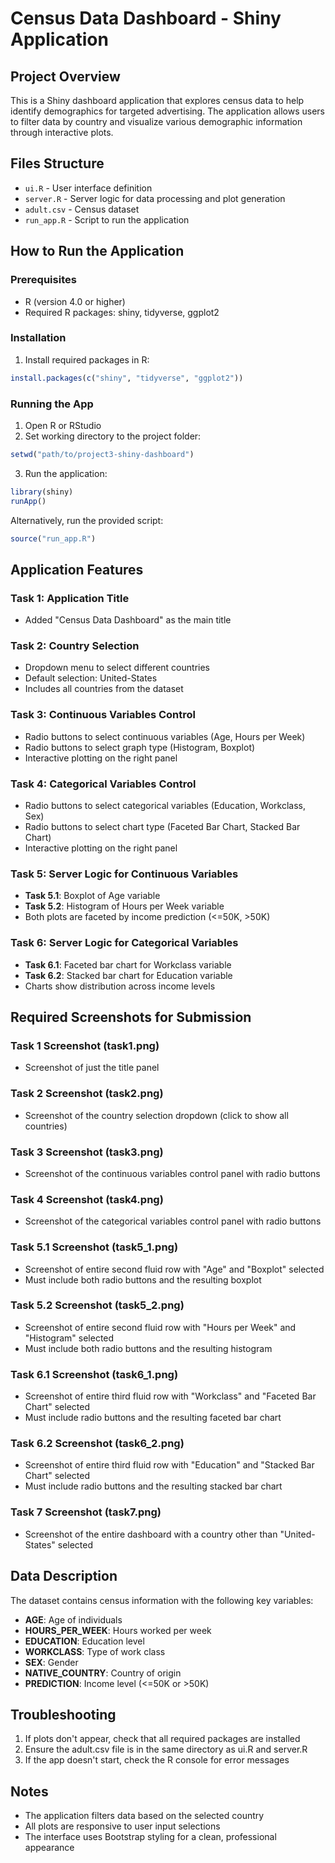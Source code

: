 # Census Data Dashboard - Shiny Application

## Project Overview
This is a Shiny dashboard application that explores census data to help identify demographics for targeted advertising. The application allows users to filter data by country and visualize various demographic information through interactive plots.

## Files Structure
- `ui.R` - User interface definition
- `server.R` - Server logic for data processing and plot generation
- `adult.csv` - Census dataset
- `run_app.R` - Script to run the application

## How to Run the Application

### Prerequisites
- R (version 4.0 or higher)
- Required R packages: shiny, tidyverse, ggplot2

### Installation
1. Install required packages in R:
```r
install.packages(c("shiny", "tidyverse", "ggplot2"))
```

### Running the App
1. Open R or RStudio
2. Set working directory to the project folder:
```r
setwd("path/to/project3-shiny-dashboard")
```
3. Run the application:
```r
library(shiny)
runApp()
```

Alternatively, run the provided script:
```r
source("run_app.R")
```

## Application Features

### Task 1: Application Title
- Added "Census Data Dashboard" as the main title

### Task 2: Country Selection
- Dropdown menu to select different countries
- Default selection: United-States
- Includes all countries from the dataset

### Task 3: Continuous Variables Control
- Radio buttons to select continuous variables (Age, Hours per Week)
- Radio buttons to select graph type (Histogram, Boxplot)
- Interactive plotting on the right panel

### Task 4: Categorical Variables Control
- Radio buttons to select categorical variables (Education, Workclass, Sex)
- Radio buttons to select chart type (Faceted Bar Chart, Stacked Bar Chart)
- Interactive plotting on the right panel

### Task 5: Server Logic for Continuous Variables
- **Task 5.1**: Boxplot of Age variable
- **Task 5.2**: Histogram of Hours per Week variable
- Both plots are faceted by income prediction (<=50K, >50K)

### Task 6: Server Logic for Categorical Variables
- **Task 6.1**: Faceted bar chart for Workclass variable
- **Task 6.2**: Stacked bar chart for Education variable
- Charts show distribution across income levels

## Required Screenshots for Submission

### Task 1 Screenshot (task1.png)
- Screenshot of just the title panel

### Task 2 Screenshot (task2.png)
- Screenshot of the country selection dropdown (click to show all countries)

### Task 3 Screenshot (task3.png)
- Screenshot of the continuous variables control panel with radio buttons

### Task 4 Screenshot (task4.png)
- Screenshot of the categorical variables control panel with radio buttons

### Task 5.1 Screenshot (task5_1.png)
- Screenshot of entire second fluid row with "Age" and "Boxplot" selected
- Must include both radio buttons and the resulting boxplot

### Task 5.2 Screenshot (task5_2.png)
- Screenshot of entire second fluid row with "Hours per Week" and "Histogram" selected
- Must include both radio buttons and the resulting histogram

### Task 6.1 Screenshot (task6_1.png)
- Screenshot of entire third fluid row with "Workclass" and "Faceted Bar Chart" selected
- Must include radio buttons and the resulting faceted bar chart

### Task 6.2 Screenshot (task6_2.png)
- Screenshot of entire third fluid row with "Education" and "Stacked Bar Chart" selected
- Must include radio buttons and the resulting stacked bar chart

### Task 7 Screenshot (task7.png)
- Screenshot of the entire dashboard with a country other than "United-States" selected

## Data Description
The dataset contains census information with the following key variables:
- **AGE**: Age of individuals
- **HOURS_PER_WEEK**: Hours worked per week
- **EDUCATION**: Education level
- **WORKCLASS**: Type of work class
- **SEX**: Gender
- **NATIVE_COUNTRY**: Country of origin
- **PREDICTION**: Income level (<=50K or >50K)

## Troubleshooting
1. If plots don't appear, check that all required packages are installed
2. Ensure the adult.csv file is in the same directory as ui.R and server.R
3. If the app doesn't start, check the R console for error messages

## Notes
- The application filters data based on the selected country
- All plots are responsive to user input selections
- The interface uses Bootstrap styling for a clean, professional appearance